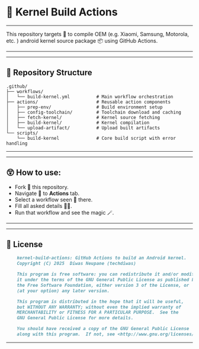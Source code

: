 # 🤖 Kernel Build Actions

---

This repository targets 🎯 to compile OEM (e.g. Xiaomi, Samsung, Motorola, etc. ) android kernel source package 📦 using GitHub Actions.

---

---

## 📁 Repository Structure

```
.github/
├── workflows/
│   └── build-kernel.yml          # Main workflow orchestration
├── actions/                      # Reusable action components
│   ├── prep-env/                 # Build environment setup
│   ├── config-toolchain/         # Toolchain download and caching
│   ├── fetch-kernel/             # Kernel source fetching
│   ├── build-kernel/             # Kernel compilation
│   └── upload-artifact/          # Upload built artifacts
└── scripts/
    └── build-kernel              # Core build script with error handling
```

---

---

## 😲 How to use:

- Fork 🎣 this repository.
- Navigate 🧭 to **Actions** tab.
- Select a workflow seen 🙉 there.
- Fill all asked details 🐻‍❄️.
- Run that workflow and see the magic 🪄.

---

---

## 📃 License

```md
    kernel-build-actions: GitHub Actions to build an Android kernel.
    Copyright (C) 2025  Diwas Neupane (techdiwas)

    This program is free software: you can redistribute it and/or modify
    it under the terms of the GNU General Public License as published by
    the Free Software Foundation, either version 3 of the License, or
    (at your option) any later version.

    This program is distributed in the hope that it will be useful,
    but WITHOUT ANY WARRANTY; without even the implied warranty of
    MERCHANTABILITY or FITNESS FOR A PARTICULAR PURPOSE.  See the
    GNU General Public License for more details.

    You should have received a copy of the GNU General Public License
    along with this program.  If not, see <http://www.gnu.org/licenses/>.
```

---
